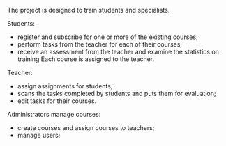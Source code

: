 The project is designed to train students and specialists.

Students:
- register and subscribe for one or more of the existing courses;
- perform tasks from the teacher for each of their courses;
- receive an assessment from the teacher and examine the statistics on training
Each course is assigned to the teacher.

Teacher:
- assign assignments for students;
- scans the tasks completed by students and puts them for evaluation;
- edit tasks for their courses.

Administrators manage courses:
- create courses and assign courses to teachers;
- manage users;
